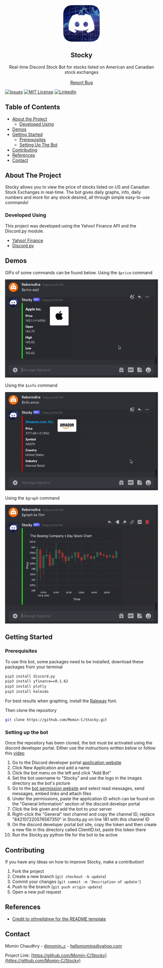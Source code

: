 <br />
  <p align="center">
  <a href="https://github.com/Momin-C/Stocky">
    <img src="images/Logo.png" alt="Logo" width="120" height="120">
  </a>

  <h2 align="center">Stocky</h2>
  <p align="center">
    Real-time Discord Stock Bot for stocks listed on American and Canadian stock exchanges
    <br />
    <br />
    <a href="https://github.com/Momin-C/Stocky/issues">Report Bug</a>
  </p>
</p>

[![Issues][issues-shield]][issues-url]
[![MIT License][license-shield]][license-url]
[![LinkedIn][linkedin-shield]][linkedin-url]

## Table of Contents

* [About the Project](#about-the-project)
    * [Developed Using](#developed-using)
* [Demos](#demos)
* [Getting Started](#getting-started)
    * [Prerequisites](#prerequisites)
    * [Setting Up The Bot](#setting-up-the-bot)
* [Contributing](#contributing)
* [References](#references)
* [Contact](#contact)

## About The Project

Stocky allows you to view the price of stocks listed on US and Canadian Stock Exchanges in real-time. The bot gives daily graphs, info, daily numbers and more for any stock desired, all through simple easy-to-use commands!

### Developed Using
This project was developed using the Yahoo! Finance API and the Discord.py module.
* [Yahoo! Finance](https://pypi.org/project/yfinance/)
* [Discord.py](https://discordpy.readthedocs.io/en/stable/)

## Demos

GIFs of some commands can be found below.
Using the `$price` command

![](images/Price.gif)

Using the `$info` command

![](images/Info.gif)

Using the `$graph` command

![](images/Graph.gif)

## Getting Started

### Prerequisites
To use this bot, some packages need to be installed, download these packages from your terminal
```sh
pip3 install discord.py
pip3 install yfinance==0.1.62
pip3 install plotly
pip3 install kaleido
```
For best results when graphing, install the [Raleway](https://fonts.google.com/specimen/Raleway) font.

Then clone the repository

```sh
git clone https://github.com/Momin-C/Stocky.git
```

### Setting up the bot
Once the repository has been cloned, the bot must be activated using the discord developer portal. Either use the instructions written below or follow this [video](https://youtu.be/Uibz0iQjoC0?t=692) 


1. Go to the Discord developer portal [application website](https://discord.com/developers/applications)
2. Click New Application and add a name
3. Click the bot menu on the left and click "Add Bot"
4. Set the bot username to "Stocky" and use the logo in the images directory as the bot's picture
5. Go to the [bot permission website](https://discordapi.com/permissions.html) and select read messages, send messages, embed links and attach files
6. Under the permissions, paste the application ID which can be found on the "General Information" section of the discord developr portal
7. Click the link given and add the bot to your server
8. Right-click the "General" text channel and copy the channel ID, replace "842107220576567350" in Stocky.py on line 181 with this channel ID
9. On the discord developer portal bot site, copy the token and then create a new file in this directory called ClientID.txt, paste this token there
10. Run the Stocky.py python file for the bot to be active

## Contributing

If you have any ideas on how to improve Stocky, make a contribution!

1. Fork the project
2. Create a new branch (`git checkout -b update`)
3. Commit your changes (`git commit -m 'Description of update'`)
4. Push to the branch (`git push origin update`)
5. Open a new pull request

## References

* [Credit to othneildrew for the README template](https://github.com/othneildrew/Best-README-Template/blob/master/BLANK_README.md)

## Contact

Momin Chaudhry - [@momin_c](https://instagram.com/momin_c) - hellomomins@yahoo.com

Project Link: [https://github.com/Momin-C/Stocky](https://github.com/Momin-C/Stocky)

[issues-shield]: https://img.shields.io/github/issues/Momin-C/Stocky
[issues-url]: https://github.com/Momin-C/Stocky/issues
[license-shield]: https://img.shields.io/github/license/Momin-C/Stocky
[license-url]: https://github.com/Momin-C/Stocky/blob/master/LICENSE
[linkedin-shield]: https://img.shields.io/badge/-LinkedIn-black.svg?style=flat-square&logo=linkedin&colorB=555
[linkedin-url]: https://www.linkedin.com/in/momin-chaudhry/